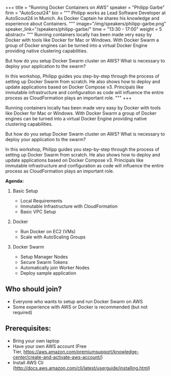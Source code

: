 +++
title = "Running Docker Containers on AWS"
speaker = "Philipp Garbe"
firm = "AutoScout24"
bio = """
Philipp works as Lead Software Developer at AutoScout24 in Munich. As Docker Captain he shares his knowledge and experience about Containers.
"""
image="/img/speakers/philipp-garbe.png"
speaker_link="/speakers/philipp-garbe/"
time = "13:30 - 17:00"
weight = 5
abstract= """
Running containers locally has been made very easy by Docker with tools like Docker for Mac or Windows. With Docker Swarm a group of Docker engines can be turned into a virtual Docker Engine providing native clustering capabilities.

But how do you setup Docker Swarm cluster on AWS? What is necessary to deploy your application to the swarm?

In this workshop, Philipp guides you step-by-step through the process of setting up Docker Swarm from scratch.
He also shows how to deploy and update applications based on Docker Compose v3.
Principals like immutable infrastructure and configuration as code will influence the entire process as CloudFormation plays an important role.
"""
+++

Running containers locally has been made very easy by Docker with tools like Docker for Mac or Windows. With Docker Swarm a group of Docker engines can be turned into a virtual Docker Engine providing native clustering capabilities.

But how do you setup Docker Swarm cluster on AWS? What is necessary to deploy your application to the swarm?

In this workshop, Philipp guides you step-by-step through the process of setting up Docker Swarm from scratch. He also shows how to deploy and update applications based on Docker Compose v3. Principals like immutable infrastructure and configuration as code will influence the entire process as CloudFormation plays an important role.

**Agenda:**

1. Basic Setup
	*	Local Requirements
	*	Immutable Infrastructure with CloudFormation
	*	Basic VPC Setup

2. Docker 
	*	Run Docker on EC2 (VMs)
	*	Scale with AutoScaling Groups

3. Docker Swarm
	* Setup Manager Nodes
	* Secure Swarm Tokens
	* Automatically join Worker Nodes
	*	Deploy sample application

## Who should join?

* Everyone who wants to setup and run Docker Swarm on AWS
* Some experience with AWS or Docker is recommended (but not required)

## Prerequisites:

* Bring your own laptop
* Have your own AWS account (Free Tier, https://aws.amazon.com/premiumsupport/knowledge-center/create-and-activate-aws-account/)
* Install AWS Cli (http://docs.aws.amazon.com/cli/latest/userguide/installing.html)
